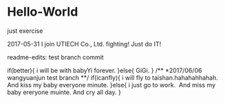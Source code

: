 # Hello-World
just exercise

2017-05-31 I join UTIECH Co., Ltd.  fighting!
Just do IT!

readme-edits:   test branch commit

if(better){
  i will be with babyYi forever.
}else{
  GiGi.
}
/**
*2017/06/06 wangyuanjun test branch
**/
if(icanfly){
  i will fly to taishan.hahahahhahah.
  And kiss my baby everyone minute.
}else{
  i just go to work.
  And miss my baby ereryone muinte.
  And cry all day.
}
